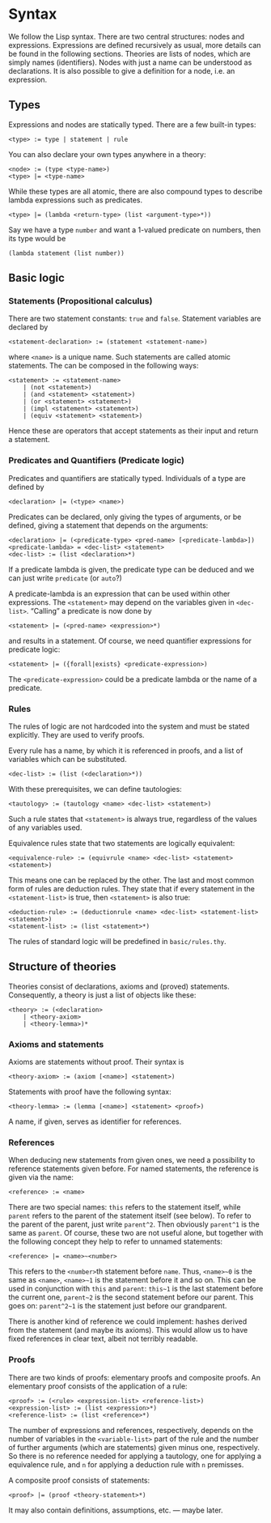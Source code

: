 # Syntax #
We follow the Lisp syntax. There are two central structures: nodes and
expressions. Expressions are defined recursively as usual, more details can be
found in the following sections. Theories are lists of nodes, which are simply
names (identifiers). Nodes with just a name can be understood as declarations.
It is also possible to give a definition for a node, i.e. an expression.

## Types ##
Expressions and nodes are statically typed. There are a few built-in types:

	<type> := type | statement | rule

You can also declare your own types anywhere in a theory:

	<node> := (type <type-name>)
	<type> |= <type-name>

While these types are all atomic, there are also compound types to describe
lambda expressions such as predicates.

	<type> |= (lambda <return-type> (list <argument-type>*))

Say we have a type `number` and want a 1-valued predicate on numbers, then its
type would be

	(lambda statement (list number))

## Basic logic ##
### Statements (Propositional calculus) ###
There are two statement constants: `true` and `false`. Statement variables are
declared by

	<statement-declaration> := (statement <statement-name>)

where `<name>` is a unique name. Such statements are called atomic statements.
The can be composed in the following ways:

	<statement> := <statement-name>
		| (not <statement>)
		| (and <statement> <statement>)
		| (or <statement> <statement>)
		| (impl <statement> <statement>)
		| (equiv <statement> <statement>)

Hence these are operators that accept statements as their input and return a
statement.

### Predicates and Quantifiers (Predicate logic) ###
Predicates and quantifiers are statically typed. Individuals of a type are
defined by

	<declaration> |= (<type> <name>)

Predicates can be declared, only giving the types of arguments, or be defined,
giving a statement that depends on the arguments:

	<declaration> |= (<predicate-type> <pred-name> [<predicate-lambda>])
	<predicate-lambda> = <dec-list> <statement>
	<dec-list> := (list <declaration>*)

If a predicate lambda is given, the predicate type can be deduced and we can
just write `predicate` (or `auto`?)

A predicate-lambda is an expression that can be used within other expressions.
The `<statement>` may depend on the variables given in `<dec-list>`. “Calling” a
predicate is now done by

	<statement> |= (<pred-name> <expression>*)

and results in a statement. Of course, we need quantifier expressions for
predicate logic:

	<statement> |= ({forall|exists} <predicate-expression>)

The `<predicate-expression>` could be a predicate lambda or the name of a
predicate.

### Rules ###
The rules of logic are not hardcoded into the system and must be stated
explicitly. They are used to verify proofs.

Every rule has a name, by which it is referenced in proofs, and a list of
variables which can be substituted.

	<dec-list> := (list (<declaration>*))

With these prerequisites, we can define tautologies:

	<tautology> := (tautology <name> <dec-list> <statement>)

Such a rule states that `<statement>` is always true, regardless of the values
of any variables used.

Equivalence rules state that two statements are logically equivalent:

	<equivalence-rule> := (equivrule <name> <dec-list> <statement> <statement>)

This means one can be replaced by the other. The last and most common form of
rules are deduction rules. They state that if every statement in the
`<statement-list>` is true, then `<statement>` is also true:

	<deduction-rule> := (deductionrule <name> <dec-list> <statement-list> <statement>)
	<statement-list> := (list <statement>*)

The rules of standard logic will be predefined in `basic/rules.thy`.

## Structure of theories ##
Theories consist of declarations, axioms and (proved) statements. Consequently,
a theory is just a list of objects like these:

	<theory> := (<declaration>
		| <theory-axiom>
		| <theory-lemma>)*

### Axioms and statements ###
Axioms are statements without proof. Their syntax is

	<theory-axiom> := (axiom [<name>] <statement>)

Statements with proof have the following syntax:

	<theory-lemma> := (lemma [<name>] <statement> <proof>)

A name, if given, serves as identifier for references.

### References ###
When deducing new statements from given ones, we need a possibility to reference
statements given before. For named statements, the reference is given via the
name:

	<reference> := <name>

There are two special names: `this` refers to the statement itself, while
`parent` refers to the parent of the statement itself (see below). To refer to
the parent of the parent, just write `parent^2`. Then obviously `parent^1` is
the same as `parent`. Of course, these two are not useful alone, but together
with the following concept they help to refer to unnamed statements:

	<reference> |= <name>~<number>

This refers to the `<number>`th statement before `name`. Thus, `<name>~0` is the
same as `<name>`, `<name>~1` is the statement before it and so on. This can be
used in conjunction with `this` and `parent`: `this~1` is the last statement
before the current one, `parent~2` is the second statement before our parent.
This goes on: `parent^2~1` is the statement just before our grandparent.

There is another kind of reference we could implement: hashes derived from the
statement (and maybe its axioms). This would allow us to have fixed references
in clear text, albeit not terribly readable.

### Proofs ###
There are two kinds of proofs: elementary proofs and composite proofs. An
elementary proof consists of the application of a rule:

	<proof> := (<rule> <expression-list> <reference-list>)
	<expression-list> := (list <expression>*)
	<reference-list> := (list <reference>*)

The number of expressions and references, respectively, depends on the number
of variables in the `<variable-list>` part of the rule and the number of further
arguments (which are statements) given minus one, respectively. So there is no
reference needed for applying a tautology, one for applying a equivalence rule,
and `n` for applying a deduction rule with `n` premisses.

A composite proof consists of statements:

	<proof> |= (proof <theory-statement>*)

It may also contain definitions, assumptions, etc. — maybe later.
